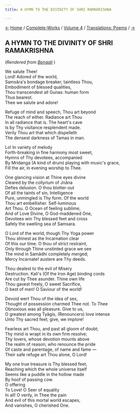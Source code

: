 ```yaml
---
title: A HYMN TO THE DIVINITY OF SHRI RAMAKRISHNA

---
```

<div>

[←](a_hymn_to_shiva.htm) [Home](../../../index.htm) /
[Complete-Works](../../complete_works.htm) / [Volume
4](../volume_4_contents.htm) / [Translations:
Poems](translation_poems_contents.htm)
/ [→](and_let_shyama_dance_there.htm)

  

## A HYMN TO THE DIVINITY OF SHRI RAMAKRISHNA

(*Rendered from [Bengali](khandana6205.pdf)* )

We salute Thee!  
Lord! Adored of the world,  
Samsâra's bondage breaker, taintless Thou,  
Embodiment of blessed qualities,  
Thou transcendest all Gunas: human form  
Thus bearest.  
Thee we salute and adore!

Refuge of mind and speech, Thou art beyond  
The reach of either. Radiance art Thou  
In all radiance that is. The heart's cave  
Is by Thy visitance resplendent made.  
Verily Thou art that which dispelleth  
The densest darkness of Tamas in man.

Lo! In variety of melody  
Forth-breaking in fine harmony most sweet,  
Hymns of Thy devotees, accompanied  
By Mridanga (A kind of drum) playing with music's grace,  
Fill the air, in evening worship to Thee.

One glancing vision at Thine eyes divine  
Cleared by the collyrium of Jnâna  
Defies delusion. O thou blotter-out  
Of all the taints of sin, Intelligence  
Pure, unmingled is Thy form. Of the world  
Thou art embellisher. Self-luminous  
Art Thou. O Ocean of feeling sublime,  
And of Love Divine, O God-maddened One,  
Devotees win Thy blessed feet and cross  
Safely the swelling sea of Samsara.

O Lord of the world, though Thy Yoga power  
Thou shinest as the Incarnation clear  
Of this our time. O thou of strict restraint,  
Only through Thine unstinted grace we see  
The mind in Samâdhi completely merged;  
Mercy Incarnate! austere are Thy deeds.

Thou dealest to the evil of Misery  
Destruction. Kali's (Of the Iron Age) binding cords  
Are cut by Thee asunder. Thine own life  
Thou gavest freely, O sweet Sacrifice,  
O best of men! O Saviour of the world!

Devoid wert Thou of the idea of sex,  
Thought of possession charmed Thee not. To Thee  
Obnoxious was all pleasure. Give to us,  
O greatest among Tyâgis, (Renouncers) love intense  
Unto Thy sacred feet; give, we implore!

Fearless art Thou, and past all gloom of doubt;  
Thy mind is wrapt in its own firm resolve;  
Thy lovers, whose devotion mounts above  
The realm of reason, who renounce the pride  
Of caste and parentage, of name and fame —  
Their safe refuge art Thou alone, O Lord!

My one true treasure is Thy blessed feet,  
Reaching which the whole universe itself  
Seems like a puddle in the hollow made  
By hoof of passing cow.  
O offering  
To Love! O Seer of equality  
In all! O verily, in Thee the pain  
And evil of this mortal world escapes,  
And vanishes, O cherished One.

</div>
